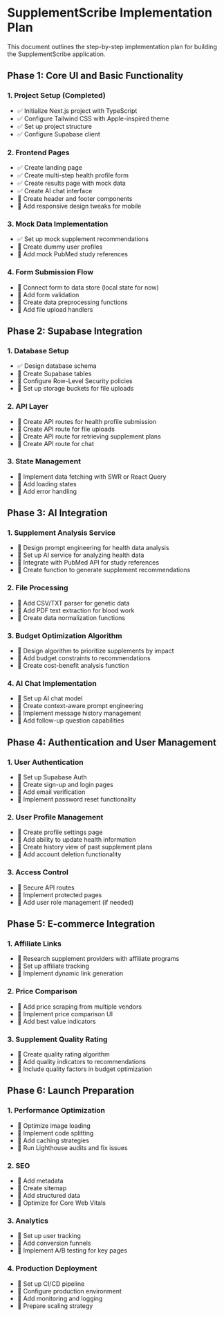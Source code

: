 # SupplementScribe Implementation Plan

This document outlines the step-by-step implementation plan for building the SupplementScribe application.

## Phase 1: Core UI and Basic Functionality

### 1. Project Setup (Completed)
- ✅ Initialize Next.js project with TypeScript
- ✅ Configure Tailwind CSS with Apple-inspired theme
- ✅ Set up project structure
- ✅ Configure Supabase client

### 2. Frontend Pages 
- ✅ Create landing page
- ✅ Create multi-step health profile form
- ✅ Create results page with mock data
- ✅ Create AI chat interface
- 🔲 Create header and footer components
- 🔲 Add responsive design tweaks for mobile

### 3. Mock Data Implementation
- ✅ Set up mock supplement recommendations
- 🔲 Create dummy user profiles
- 🔲 Add mock PubMed study references

### 4. Form Submission Flow
- 🔲 Connect form to data store (local state for now)
- 🔲 Add form validation
- 🔲 Create data preprocessing functions
- 🔲 Add file upload handlers

## Phase 2: Supabase Integration

### 1. Database Setup
- ✅ Design database schema
- 🔲 Create Supabase tables
- 🔲 Configure Row-Level Security policies
- 🔲 Set up storage buckets for file uploads

### 2. API Layer
- 🔲 Create API routes for health profile submission
- 🔲 Create API route for file uploads
- 🔲 Create API route for retrieving supplement plans
- 🔲 Create API route for chat

### 3. State Management
- 🔲 Implement data fetching with SWR or React Query
- 🔲 Add loading states
- 🔲 Add error handling

## Phase 3: AI Integration

### 1. Supplement Analysis Service
- 🔲 Design prompt engineering for health data analysis
- 🔲 Set up AI service for analyzing health data
- 🔲 Integrate with PubMed API for study references
- 🔲 Create function to generate supplement recommendations

### 2. File Processing
- 🔲 Add CSV/TXT parser for genetic data
- 🔲 Add PDF text extraction for blood work
- 🔲 Create data normalization functions

### 3. Budget Optimization Algorithm
- 🔲 Design algorithm to prioritize supplements by impact
- 🔲 Add budget constraints to recommendations
- 🔲 Create cost-benefit analysis function

### 4. AI Chat Implementation
- 🔲 Set up AI chat model
- 🔲 Create context-aware prompt engineering
- 🔲 Implement message history management
- 🔲 Add follow-up question capabilities

## Phase 4: Authentication and User Management

### 1. User Authentication
- 🔲 Set up Supabase Auth
- 🔲 Create sign-up and login pages
- 🔲 Add email verification
- 🔲 Implement password reset functionality

### 2. User Profile Management
- 🔲 Create profile settings page
- 🔲 Add ability to update health information
- 🔲 Create history view of past supplement plans
- 🔲 Add account deletion functionality

### 3. Access Control
- 🔲 Secure API routes
- 🔲 Implement protected pages
- 🔲 Add user role management (if needed)

## Phase 5: E-commerce Integration

### 1. Affiliate Links
- 🔲 Research supplement providers with affiliate programs
- 🔲 Set up affiliate tracking
- 🔲 Implement dynamic link generation

### 2. Price Comparison
- 🔲 Add price scraping from multiple vendors
- 🔲 Implement price comparison UI
- 🔲 Add best value indicators

### 3. Supplement Quality Rating
- 🔲 Create quality rating algorithm
- 🔲 Add quality indicators to recommendations
- 🔲 Include quality factors in budget optimization

## Phase 6: Launch Preparation

### 1. Performance Optimization
- 🔲 Optimize image loading
- 🔲 Implement code splitting
- 🔲 Add caching strategies
- 🔲 Run Lighthouse audits and fix issues

### 2. SEO
- 🔲 Add metadata
- 🔲 Create sitemap
- 🔲 Add structured data
- 🔲 Optimize for Core Web Vitals

### 3. Analytics
- 🔲 Set up user tracking
- 🔲 Add conversion funnels
- 🔲 Implement A/B testing for key pages

### 4. Production Deployment
- 🔲 Set up CI/CD pipeline
- 🔲 Configure production environment
- 🔲 Add monitoring and logging
- 🔲 Prepare scaling strategy 